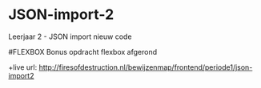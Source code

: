 # JSON-import-2
Leerjaar 2 - JSON import nieuw code

#FLEXBOX Bonus opdracht flexbox afgerond

+live url: http://firesofdestruction.nl/bewijzenmap/frontend/periode1/json-import2